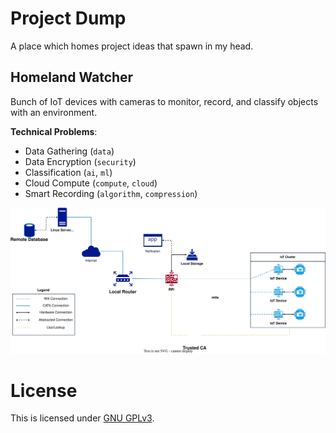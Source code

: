 # Project Dump
A place which homes project ideas that spawn in my head.

## Homeland Watcher
Bunch of IoT devices with cameras to monitor, record, and classify objects with
an environment.

**Technical Problems**:
- Data Gathering (`data`)
- Data Encryption (`security`)
- Classification (`ai`, `ml`)
- Cloud Compute (`compute`, `cloud`)
- Smart Recording (`algorithm`, `compression`)

<p align='center'>
  <img src='homeland_watcher/network_diagram.svg'>
</p>

# License
This is licensed under [GNU GPLv3](LICENSE).
